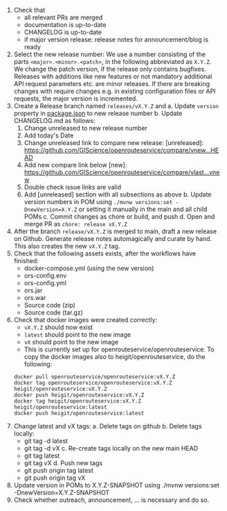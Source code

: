 1. Check that
    - all relevant PRs are merged
    - documentation is up-to-date
    - CHANGELOG is up-to-date
    - if major version release: release notes for announcement/blog is ready
2. Select the new release number: We use a number consisting of the parts `<major>.<minor>.<patch>`, in the following abbreviated as `X.Y.Z`. We change the patch version, if the release only contains bugfixes. Releases with additions like new features or not mandatory additional API request parameters etc. are minor releases. If there are breaking changes with require changes e.g. in existing configuration files or API requests, the major version is incremented.
3. Create a Release branch named `releases/vX.Y.Z` and
   a. Update `version` property in [package.json](package.json) to new release number
   b. Update CHANGELOG.md as follows:
    1. Change unreleased to new release number
    2. Add today's Date
    3. Change unreleased link to compare new release:
       [unreleased]: https://github.com/GIScience/openrouteservice/compare/vnew...HEAD
    4. Add new compare link below
       [new]: https://github.com/GIScience/openrouteservice/compare/vlast...vnew
    5. Double check issue links are valid
    6. Add [unreleased] section with all subsections as above
       b. Update version numbers in POM using
       `./mvnw versions:set -DnewVersion=X.Y.Z`
       or setting it manually in the main and all child POMs
       c. Commit changes as chore or build, and push
       d. Open and merge PR as
       `chore: release vX.Y.Z`
3. After the branch `release/vX.Y.Z` is merged to main, draft a new release on Github.
   Generate release notes automagically and curate by hand.
   This also creates the new `vX.Y.Z` tag.
4. Check that the following assets exists, after the workflows have finished:
    - docker-compose.yml (using the new version)
    - ors-config.env
    - ors-config.yml
    - ors.jar
    - ors.war
    - Source code (zip)
    - Source code (tar.gz)
5. Check that docker images were created correctly:
    - `vX.Y.Z` should now exist
    - `latest` should point to the new image
    - `vX` should point to the new image
    - This is currently set up for openrouteservice/openrouteservice. To copy the docker images also to heigit/openrouteservice, do the following:
    ```shell
    docker pull openrouteservice/openrouteservice:vX.Y.Z
    docker tag openrouteservice/openrouteservice:vX.Y.Z heigit/openrouteservice:vX.Y.Z
    docker push heigit/openrouteservice:vX.Y.Z
    docker tag heigit/openrouteservice:vX.Y.Z heigit/openrouteservice:latest
    docker push heigit/openrouteservice:latest
    ```
6. Change latest and vX tags:
   a. Delete tags on github
   b. Delete tags locally:
    - git tag -d latest
    - git tag -d vX
      c. Re-create tags locally on the new main HEAD
    - git tag latest
    - git tag vX
      d. Push new tags
    - git push origin tag latest
    - git push origin tag vX
7. Update version in POMs to X.Y.Z-SNAPSHOT using
   ./mvnw versions:set -DnewVersion=X.Y.Z-SNAPSHOT
8. Check whether outreach, announcement, … is necessary and do so.
